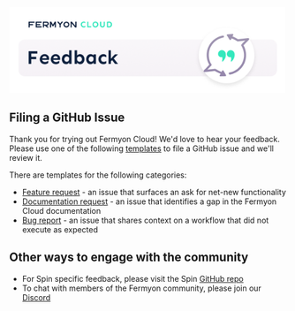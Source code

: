 <div align="left">
  <img src="./media/Feedback Github Repo.png" width="500" alt="Fermyon Cloud Feedback Banner"/>
</div>

## Filing a GitHub Issue
Thank you for trying out Fermyon Cloud! We'd love to hear your feedback. Please use one of the following [templates](https://github.com/fermyon/feedback/issues/new/choose) to file a GitHub issue and we'll review it. 

There are templates for the following categories:
* [Feature request](https://github.com/fermyon/feedback/issues/new?assignees=&labels=&template=feature_request.md&title=) - an issue that surfaces an ask for net-new functionality
* [Documentation request](https://github.com/fermyon/feedback/issues/new?assignees=&labels=&template=documentation-request.md&title=) - an issue that identifies a gap in the Fermyon Cloud documentation 
* [Bug report](https://github.com/fermyon/feedback/issues/new?assignees=&labels=&template=bug_report.md&title=) - an issue that shares context on a workflow that did not execute as expected

## Other ways to engage with the community
- For Spin specific feedback, please visit the Spin [GitHub repo](https://github.com/fermyon/spin)
- To chat with members of the Fermyon community, please join our [Discord](https://discord.com/invite/AAFNfS7NGf)
